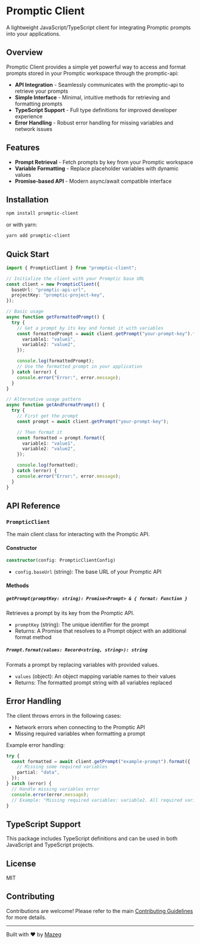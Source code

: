 # Promptic Client

A lightweight JavaScript/TypeScript client for integrating Promptic prompts into your applications.

## Overview

Promptic Client provides a simple yet powerful way to access and format prompts stored in your Promptic workspace through the promptic-api:

- **API Integration** - Seamlessly communicates with the promptic-api to retrieve your prompts
- **Simple Interface** - Minimal, intuitive methods for retrieving and formatting prompts
- **TypeScript Support** - Full type definitions for improved developer experience
- **Error Handling** - Robust error handling for missing variables and network issues

## Features

- **Prompt Retrieval** - Fetch prompts by key from your Promptic workspace
- **Variable Formatting** - Replace placeholder variables with dynamic values
- **Promise-based API** - Modern async/await compatible interface

## Installation

```bash
npm install promptic-client
```

or with yarn:

```bash
yarn add promptic-client
```

## Quick Start

```typescript
import { PrompticClient } from "promptic-client";

// Initialize the client with your Promptic base URL
const client = new PrompticClient({
  baseUrl: "promptic-api-url",
  projectKey: "promptic-project-key",
});

// Basic usage
async function getFormattedPrompt() {
  try {
    // Get a prompt by its key and format it with variables
    const formattedPrompt = await client.getPrompt("your-prompt-key").format({
      variable1: "value1",
      variable2: "value2",
    });

    console.log(formattedPrompt);
    // Use the formatted prompt in your application
  } catch (error) {
    console.error("Error:", error.message);
  }
}

// Alternative usage pattern
async function getAndFormatPrompt() {
  try {
    // First get the prompt
    const prompt = await client.getPrompt("your-prompt-key");

    // Then format it
    const formatted = prompt.format({
      variable1: "value1",
      variable2: "value2",
    });

    console.log(formatted);
  } catch (error) {
    console.error("Error:", error.message);
  }
}
```

## API Reference

### `PrompticClient`

The main client class for interacting with the Promptic API.

#### Constructor

```typescript
constructor(config: PrompticClientConfig)
```

- `config.baseUrl` (string): The base URL of your Promptic API

#### Methods

##### `getPrompt(promptKey: string): Promise<Prompt> & { format: Function }`

Retrieves a prompt by its key from the Promptic API.

- `promptKey` (string): The unique identifier for the prompt
- Returns: A Promise that resolves to a Prompt object with an additional format method

##### `Prompt.format(values: Record<string, string>): string`

Formats a prompt by replacing variables with provided values.

- `values` (object): An object mapping variable names to their values
- Returns: The formatted prompt string with all variables replaced

## Error Handling

The client throws errors in the following cases:

- Network errors when connecting to the Promptic API
- Missing required variables when formatting a prompt

Example error handling:

```typescript
try {
  const formatted = await client.getPrompt("example-prompt").format({
    // Missing some required variables
    partial: "data",
  });
} catch (error) {
  // Handle missing variables error
  console.error(error.message);
  // Example: "Missing required variables: variable2. All required variables: variable1, variable2"
}
```

## TypeScript Support

This package includes TypeScript definitions and can be used in both JavaScript and TypeScript projects.

## License

MIT

## Contributing

Contributions are welcome! Please refer to the main [Contributing Guidelines](../CONTRIBUTING.md) for more details.

---

Built with ❤️ by [Mazeg](https://mazeg.io)
